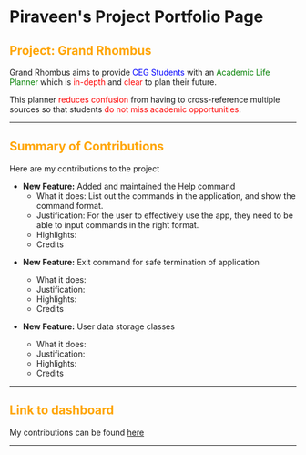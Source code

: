 <h1>Piraveen's Project Portfolio Page</h1>

<h2>
<span style="color:orange;">Project: Grand Rhombus</span>
</h2>
Grand Rhombus aims to provide <span style="color:blue;">CEG Students</span> with an <span style="color:green;">Academic Life Planner</span> which is <span style="color:red;"> in-depth </span> and <span style="color:red;"> clear </span> to plan their future.

This planner <span style="color:red;">reduces confusion</span> from having to cross-reference multiple sources so that students <span style="color:red;">do not miss academic opportunities</span>.

---

<h2>
<span style="color:orange;">Summary of Contributions<span>
</h2>

Here are my contributions to the project

* **New Feature:** Added and maintained the Help command
  * What it does: List out the commands in the application, and show the command format.
  * Justification: For the user to effectively use the app, they need to be able to input commands in the right format.
  * Highlights:
  * Credits

- **New Feature:** Exit command for safe termination of application
  * What it does:
  * Justification:
  * Highlights:
  * Credits


- **New Feature:** User data storage classes
  * What it does:
  * Justification:
  * Highlights:
  * Credits

---

<h2>
<span style="color:orange;">Link to dashboard<span>
</h2>

My contributions can be found [here](https://nus-cs2113-ay2425s2.github.io/tp-dashboard/?search=thezerohour&breakdown=true)

---

